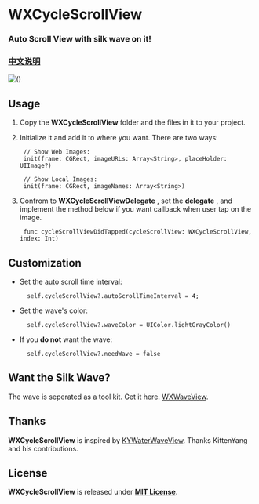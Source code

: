 # WXCycleScrollView

### Auto Scroll View with silk wave on it!
### [中文说明](https://github.com/WelkinXie/WXCycleScrollView/blob/master/README-CN.md)

![()](http://7xneqd.com1.z0.glb.clouddn.com/cycleScroll.gif)

## Usage
1. Copy the **WXCycleScrollView** folder and the files in it to your project.
2. Initialize it and add it to where you want. There are two ways:

		// Show Web Images:
		init(frame: CGRect, imageURLs: Array<String>, placeHolder: UIImage?)
		
		// Show Local Images:
		init(frame: CGRect, imageNames: Array<String>)
		
3. Confrom to **WXCycleScrollViewDelegate** , set the **delegate** , and implement the method below if you want callback when user tap on the image.

		func cycleScrollViewDidTapped(cycleScrollView: WXCycleScrollView, index: Int)
		
## Customization
* Set the auto scroll time interval:

		self.cycleScrollView?.autoScrollTimeInterval = 4;
		
* Set the wave's color:

        self.cycleScrollView?.waveColor = UIColor.lightGrayColor()
       
* If you **do not** want the wave:

        self.cycleScrollView?.needWave = false
        
## Want the Silk Wave?
The wave is seperated as a tool kit. Get it here. [WXWaveView](https://github.com/WelkinXie/WXWaveView).

## Thanks
**WXCycleScrollView** is inspired by [KYWaterWaveView](https://github.com/KittenYang/KYWaterWaveView). Thanks KittenYang and his contributions.

## License
**WXCycleScrollView** is released under [**MIT License**](https://github.com/WelkinXie/WXCycleScrollView/blob/master/LICENSE).